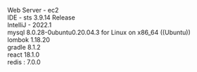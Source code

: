 Web Server - ec2 <br>
IDE - sts 3.9.14 Release <br> 
IntelliJ - 2022.1 <br>
mysql 8.0.28-0ubuntu0.20.04.3 for Linux on x86_64 ((Ubuntu)) <br>
lombok 1.18.20 <br>
gradle 8.1.2 <br>
react 18.1.0 <br>
redis : 7.0.0 <br>
